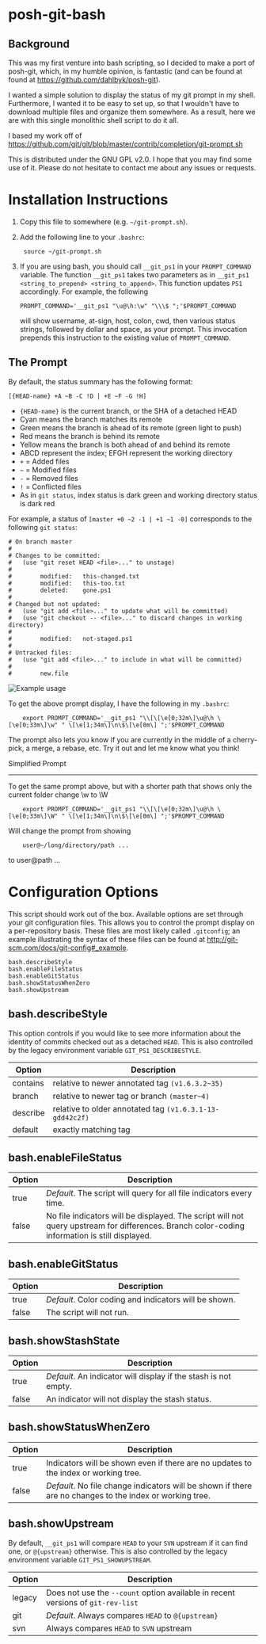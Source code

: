 posh-git-bash
=============

Background
----------

This was my first venture into bash scripting, so I decided to make a port of
posh-git, which, in my humble opinion, is fantastic (and can be found at found
at https://github.com/dahlbyk/posh-git).

I wanted a simple solution to display the status of my git prompt in my shell.
Furthermore, I wanted it to be easy to set up, so that I wouldn't have to download
multiple files and organize them somewhere. As a result, here we are with this single
monolithic shell script to do it all.

I based my work off of
https://github.com/git/git/blob/master/contrib/completion/git-prompt.sh

This is distributed under the GNU GPL v2.0. I hope that you may find some use of
it. Please do not hesitate to contact me about any issues or requests.


Installation Instructions
=========================
1. Copy this file to somewhere (e.g. `~/git-prompt.sh`).
2. Add the following line to your `.bashrc`:

        source ~/git-prompt.sh

3.  If you are using bash, you should call `__git_ps1` in your `PROMPT_COMMAND`
    variable. The function `__git_ps1` takes two parameters as in
    `__git_ps1 <string_to_prepend> <string_to_append>`. This function updates `PS1`
    accordingly. For example, the following

        PROMPT_COMMAND='__git_ps1 "\u@\h:\w" "\\\$ ";'$PROMPT_COMMAND

    will show username, at-sign, host, colon, cwd, then various status strings,
    followed by dollar and space, as your prompt. This invocation prepends this
    instruction to the existing value of `PROMPT_COMMAND`.


The Prompt
----------
By default, the status summary has the following format:

    [{HEAD-name} +A ~B -C !D | +E ~F -G !H]

* `{HEAD-name}` is the current branch, or the SHA of a detached HEAD
 * Cyan means the branch matches its remote
 * Green means the branch is ahead of its remote (green light to push)
 * Red means the branch is behind its remote
 * Yellow means the branch is both ahead of and behind its remote
* ABCD represent the index; EFGH represent the working directory
 * `+` = Added files
 * `~` = Modified files
 * `-` = Removed files
 * `!` = Conflicted files
 * As in `git status`, index status is dark green and working directory status
 is dark red

For example, a status of `[master +0 ~2 -1 | +1 ~1 -0]` corresponds to the
following `git status`:

    # On branch master
    #
    # Changes to be committed:
    #   (use "git reset HEAD <file>..." to unstage)
    #
    #        modified:   this-changed.txt
    #        modified:   this-too.txt
    #        deleted:    gone.ps1
    #
    # Changed but not updated:
    #   (use "git add <file>..." to update what will be committed)
    #   (use "git checkout -- <file>..." to discard changes in working directory)
    #
    #        modified:   not-staged.ps1
    #
    # Untracked files:
    #   (use "git add <file>..." to include in what will be committed)
    #
    #        new.file

![Example usage](http://i.imgur.com/vNShFtg.png)

To get the above prompt display, I have the following in my `.bashrc`:

        export PROMPT_COMMAND='__git_ps1 "\\[\[\e[0;32m\]\u@\h \[\e[0;33m\]\w" " \[\e[1;34m\]\n\$\[\e[0m\] ";'$PROMPT_COMMAND

The prompt also lets you know if you are currently in the middle of a cherry-pick, a merge, a rebase, etc.
Try it out and let me know what you think!

Simplified Prompt

-----------------
To get the same prompt above, but with a shorter path that shows only the current folder change \w to \W

        export PROMPT_COMMAND='__git_ps1 "\\[\[\e[0;32m\]\u@\h \[\e[0;33m\]\W" " \[\e[1;34m\]\n\$\[\e[0m\] ";'$PROMPT_COMMAND

Will change the prompt from showing 

        user@~/long/directory/path ...
to
        user@path ...



Configuration Options
=====================

This script should work out of the box. Available options are set through
your git configuration files. This allows you to control the prompt display on a
per-repository basis. These files are most likely called `.gitconfig`; an 
example illustrating the syntax of these files can be found at
http://git-scm.com/docs/git-config#_example.
```
bash.describeStyle
bash.enableFileStatus
bash.enableGitStatus
bash.showStatusWhenZero
bash.showUpstream
```

bash.describeStyle
------------------

This option controls if you would like to see more information about the
identity of commits checked out as a detached `HEAD`. This is also controlled
by the legacy environment variable `GIT_PS1_DESCRIBESTYLE`.

Option   | Description
-------- | -----------
contains | relative to newer annotated tag `(v1.6.3.2~35)`
branch   | relative to newer tag or branch `(master~4)`
describe | relative to older annotated tag `(v1.6.3.1-13-gdd42c2f)`
default  | exactly matching tag

bash.enableFileStatus
---------------------

Option | Description
------ | -----------
true   | _Default_. The script will query for all file indicators every time.
false  | No file indicators will be displayed. The script will not query upstream for differences. Branch color-coding information is still displayed.

bash.enableGitStatus
--------------------

Option | Description
------ | -----------
true   | _Default_. Color coding and indicators will be shown.
false  | The script will not run.

bash.showStashState
-------------------

Option | Description
------ | -----------
true   | _Default_. An indicator will display if the stash is not empty.
false  | An indicator will not display the stash status.

bash.showStatusWhenZero
-----------------------

Option | Description
------ | -----------
true   | Indicators will be shown even if there are no updates to the index or working tree. 
false  | _Default_. No file change indicators will be shown if there are no changes to the index or working tree.

bash.showUpstream
-----------------

By default, `__git_ps1` will compare `HEAD` to your `SVN` upstream if it can
find one, or `@{upstream}` otherwise. This is also controlled by the legacy
environment variable `GIT_PS1_SHOWUPSTREAM`.

Option | Description
------ | -----------
legacy | Does not use the `--count` option available in recent versions of `git-rev-list`
git    | _Default_. Always compares `HEAD` to `@{upstream}`
svn    | Always compares `HEAD` to `SVN` upstream
